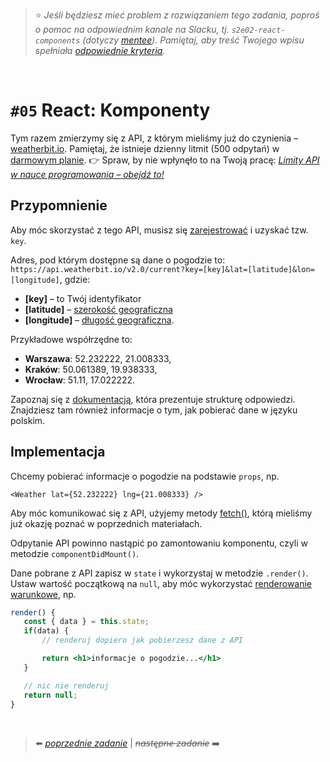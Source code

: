 > :star: *Jeśli będziesz mieć problem z rozwiązaniem tego zadania, poproś o pomoc na odpowiednim kanale na Slacku, tj. `s2e02-react-components` (dotyczy [mentee](https://devmentor.pl/mentoring-javascript/)). Pamiętaj, aby treść Twojego wpisu spełniała [odpowiednie kryteria](https://devmentor.pl/jak-prosic-o-pomoc/).*


&nbsp;

# `#05` React: Komponenty


Tym razem zmierzymy się z API, z którym mieliśmy już do czynienia – [weatherbit.io](https://www.weatherbit.io/api). Pamiętaj, że istnieje dzienny litmit (500 odpytań) w [darmowym planie](https://www.weatherbit.io/pricing#standard). 👉 Spraw, by nie wpłynęło to na Twoją pracę: *[Limity API w nauce programowania – obejdź to!
](https://devmentor.pl/b/limity-api-w-nauce-programowania-obejdz-to)*

## Przypomnienie

Aby móc skorzystać z tego API, musisz się [zarejestrować](https://www.weatherbit.io/account/create) i uzyskać tzw. `key`.

Adres, pod którym dostępne są dane o pogodzie to: `https://api.weatherbit.io/v2.0/current?key=[key]&lat=[latitude]&lon=[longitude]`, gdzie:

* **[key]** – to Twój identyfikator
* **[latitude]** – [szerokość geograficzna](https://pl.wikipedia.org/wiki/Szeroko%C5%9B%C4%87_geograficzna)
* **[longitude]** – [długość geograficzna](https://pl.wikipedia.org/wiki/D%C5%82ugo%C5%9B%C4%87_geograficzna).

Przykładowe współrzędne to:
* **Warszawa**: 52.232222, 21.008333,
* **Kraków**: 50.061389, 19.938333,
* **Wrocław**: 51.11, 17.022222.

 Zapoznaj się z [dokumentacją](https://www.weatherbit.io/api/weather-current), która prezentuje strukturę odpowiedzi. Znajdziesz tam również informacje o tym, jak pobierać dane w języku polskim.

 ## Implementacja

 Chcemy pobierać informacje o pogodzie na podstawie `props`, np.

 ```
 <Weather lat={52.232222} lng={21.008333} />
 ```

 Aby móc komunikować się  z API, użyjemy metody [fetch()](https://developer.mozilla.org/en-US/docs/Web/API/Fetch_API/Using_Fetch), którą mieliśmy już okazję poznać w poprzednich materiałach.

Odpytanie API powinno nastąpić po zamontowaniu komponentu, czyli w metodzie `componentDidMount()`.

Dane pobrane z API zapisz w `state` i wykorzystaj w metodzie `.render()`. Ustaw wartość początkową na `null`, aby móc wykorzystać [renderowanie warunkowe](https://pl.reactjs.org/docs/conditional-rendering.html), np.

 ```jsx
 render() {
    const { data } = this.state;
    if(data) {
        // renderuj dopiero jak pobierzesz dane z API

        return <h1>informacje o pogodzie...</h1>
    }

    // nic nie renderuj
    return null;
 }
 ```

&nbsp;


> :arrow_left: [*poprzednie zadanie*](./../04) | ~~*następne zadanie*~~ :arrow_right:
